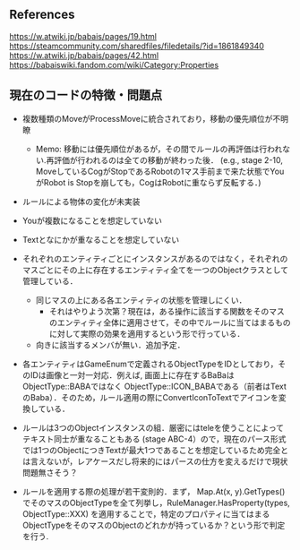
## References
https://w.atwiki.jp/babais/pages/19.html
https://steamcommunity.com/sharedfiles/filedetails/?id=1861849340
https://w.atwiki.jp/babais/pages/42.html
https://babaiswiki.fandom.com/wiki/Category:Properties


## 現在のコードの特徴・問題点

- 複数種類のMoveがProcessMoveに統合されており，移動の優先順位が不明瞭
   * Memo: 移動には優先順位があるが，その間でルールの再評価は行われない.再評価が行われるのは全ての移動が終わった後． (e.g., stage 2-10, MoveしているCogがStopであるRobotの1マス手前まで来た状態でYouがRobot is Stopを崩しても，CogはRobotに重ならず反転する．)
- ルールによる物体の変化が未実装
- Youが複数になることを想定していない
- Textとなにかが重なることを想定していない


- それぞれのエンティティごとにインスタンスがあるのではなく，それぞれのマスごとにその上に存在するエンティティ全てを一つのObjectクラスとして管理している．
  * 同じマスの上にある各エンティティの状態を管理しにくい．
     * それはやりよう次第？現在は，ある操作に該当する関数をそのマスのエンティティ全体に適用させて，その中でルールに当てはまるものに対して実際の効果を適用するという形で行っている．
  * 向きに該当するメンバが無い．追加予定．

- 各エンティティはGameEnumで定義されるObjectTypeをIDとしており，そのIDは画像と一対一対応．例えば, 画面上に存在するBaBaは ObjectType::BABAではなく ObjectType::ICON_BABAである（前者はTextのBaba）．そのため，ルール適用の際にConvertIconToTextでアイコンを変換している．

- ルールは3つのObjectインスタンスの組．厳密にはteleを使うことによってテキスト同士が重なることもある (stage ABC-4）ので，現在のパース形式では1つのObjectにつきTextが最大1つであることを想定しているため完全とは言えないが，レアケースだし将来的にはパースの仕方を変えるだけで現状問題無さそう？

- ルールを適用する際の処理が若干変則的．まず， Map.At(x, y).GetTypes() でそのマスのObjectTypeを全て列挙し，RuleManager.HasProperty(types, ObjectType::XXX) を適用することで，特定のプロパティに当てはまるObjectTypeをそのマスのObjectのどれかが持っているか？という形で判定を行う. 